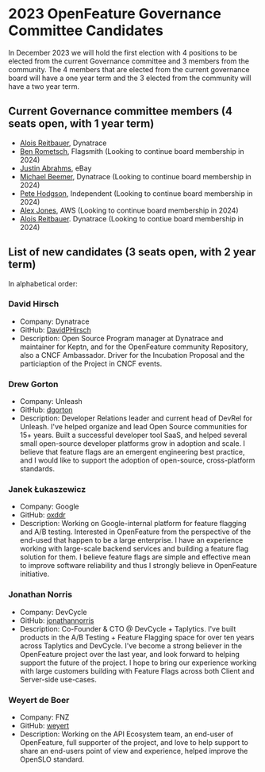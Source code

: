 # 2023 OpenFeature Governance Committee Candidates

In December 2023 we will hold the first election with 4 positions to be elected from the current Governance committee and 3 members from the community.
The 4 members that are elected from the current governance board will have a one year term and the 3 elected from the community will have a two year term.

## Current Governance committee members (4 seats open, with 1 year term)

- [Alois Reitbauer](https://github.com/aloisreitbauer), Dynatrace
- [Ben Rometsch](https://github.com/dabeeeenster), Flagsmith (Looking to continue board membership in 2024)
- [Justin Abrahms](https://github.com/justinabrahms), eBay
- [Michael Beemer](https://github.com/beeme1mr), Dynatrace (Looking to continue board membership in 2024)
- [Pete Hodgson](https://github.com/moredip), Independent (Looking to continue board membership in 2024)
- [Alex Jones](https://github.com/AlexsJones), AWS (Looking to continue board membership in 2024)
- [Alois Reitbauer](https://github.com/AloisReitbauer). Dynatrace (Looking to contiue board membership in 2024)


## List of new candidates (3 seats open, with 2 year term)

In alphabetical order:

### David Hirsch
- Company: Dynatrace
- GitHub: [DavidPHirsch](https://github.com/DavidPHirsch)
- Description: Open Source Program manager at Dynatrace and maintainer for Keptn, and for the OpenFeature community Repository, also a CNCF Ambassador. Driver for the Incubation Proposal and the particiaption of the Project in CNCF events.


### Drew Gorton
- Company: Unleash
- GitHub: [dgorton]((https://github.com/dgorton))
- Description: Developer Relations leader and current head of DevRel for Unleash. I've helped organize and lead Open Source communities for 15+ years. Built a successful developer tool SaaS, and helped several small open-source developer platforms grow in adoption and scale. I believe that feature flags are an emergent engineering best practice, and I would like to support the adoption of open-source, cross-platform standards.


### Janek Łukaszewicz
- Company: Google
- GitHub: [oxddr](https://github.com/oxddr)
- Description: Working on Google-internal platform for feature flagging and A/B testing. Interested in OpenFeature from the perspective of the end-used that happen to be a large enterprise. I have an experience working with large-scale backend services and building a feature flag solution for them. I believe feature flags are simple and effective mean to improve software reliability and thus I strongly believe in OpenFeature initiative.


### Jonathan Norris
- Company: DevCycle
- GitHub: [jonathannorris](https://github.com/jonathannorris)
- Description: Co-Founder & CTO @ DevCycle + Taplytics. I've built products in the A/B Testing + Feature Flagging space for over ten years across Taplytics and DevCycle. I've become a strong believer in the OpenFeature project over the last year, and look forward to helping support the future of the project. I hope to bring our experience working with large customers building with Feature Flags across both Client and Server-side use-cases.

### Weyert de Boer
- Company: FNZ
- GitHub: [weyert](https://github.com/weyert)
- Description: Working on the API Ecosystem team, an end-user of OpenFeature, full supporter of the project, and love to help support to share an end-users point of view and experience, helped improve the OpenSLO standard.

<!--
### Candidate 1
![Candidate Name](static/candidate-picture.png)
- Company: Company Name
- GitHub: [username](https://github.com/username)
Description of candidate
---
-->
